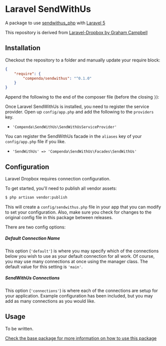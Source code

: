 Laravel SendWithUs
===============

A package to use [sendwithus_php](https://github.com/sendwithus/sendwithus_php) with [Laravel 5](https://laravel.com)

This repository is derived from [Laravel-Dropbox by Graham Campbell](https://github.com/GrahamCampbell/Laravel-Dropbox)

## Installation

Checkout the repository to a folder and manually update your require block:

```json
{
    "require": {
        "compenda/sendwithus": "^0.1.0"
    }
}
```
Append the following to the end of the composer file (before the closing `}`):

Once Laravel SendWithUs is installed, you need to register the service provider. Open up `config/app.php` and add the following to the `providers` key.

* `'Compenda\SendWithUs\SendWithUsServiceProvider'`

You can register the SendWithUs facade in the `aliases` key of your `config/app.php` file if you like.

* `'SendWithUs' => 'Compenda\SendWithUs\Facades\SendWithUs'`


## Configuration

Laravel Dropbox requires connection configuration.

To get started, you'll need to publish all vendor assets:

```bash
$ php artisan vendor:publish
```

This will create a `config/sendwithus.php` file in your app that you can modify to set your configuration. Also, make sure you check for changes to the original config file in this package between releases.

There are two config options:

##### Default Connection Name

This option (`'default'`) is where you may specify which of the connections below you wish to use as your default connection for all work. Of course, you may use many connections at once using the manager class. The default value for this setting is `'main'`.

##### SendWithUs Connections

This option (`'connections'`) is where each of the connections are setup for your application. Example configuration has been included, but you may add as many connections as you would like.


## Usage

To be written.

[Check the base package for more information on how to use this package](https://github.com/sendwithus/sendwithus_php)
